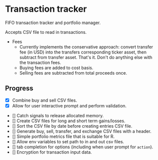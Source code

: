 # Transaction tracker

FIFO transaction tracker and portfolio manager.

Accepts CSV file to read in transactions.

* Fees
  * Currently implements the conservative approach: convert transfer fee (in USD) into the transfers corresponding ticker asset, then subtract from transfer asset. That's it. Don't do anything else with the transaction fees.
  * Buying fees are added to cost basis.
  * Selling fees are subtracted from total proceeds once.

## Progress

* [x] Combine buy and sell CSV files.
* [X] Allow for user interactive prompt and perform validation.
* [] Catch signals to release allocated memory.
* [] Create CSV files for long and short term gains/losses.
* [] Sort the CSV file by date before creating entries CSV file.
* [] Generate buy, sell, transfer, and exchange CSV files with a header.
* [] Simple portfolio metrics file that is suitable for R.
* [] Allow env variables to set path to in and out csv files.
* [] tab completion for options (including when user prompt for `action`).
* [] Encryption for transaction input data.

